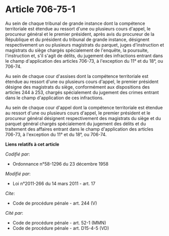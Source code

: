# Article 706-75-1

Au sein de chaque tribunal de grande instance dont la compétence territoriale est étendue au ressort d'une ou plusieurs cours
d'appel, le procureur général et le premier président, après avis du procureur de la République et du président du tribunal
de grande instance, désignent respectivement un ou plusieurs magistrats du parquet, juges d'instruction et magistrats du
siège chargés spécialement de l'enquête, la poursuite, l'instruction et, s'il s'agit de délits, du jugement des infractions
entrant dans le champ d'application des articles 706-73, à l'exception du 11° et du 18°, ou 706-74. 

Au sein de chaque cour d'assises dont la compétence territoriale est étendue au ressort d'une ou plusieurs cours d'appel, le
premier président désigne des magistrats du siège, conformément aux dispositions des articles 244 à 253, chargés spécialement
du jugement des crimes entrant dans le champ d'application de ces infractions. 

Au sein de chaque cour d'appel dont la compétence territoriale est étendue au ressort d'une ou plusieurs cours d'appel, le
premier président et le procureur général désignent respectivement des magistrats du siège et du parquet général chargés
spécialement du jugement des délits et du traitement des affaires entrant dans le champ d'application des articles 706-73, à
l'exception du 11° et du 18°, ou 706-74.

**Liens relatifs à cet article**

_Codifié par_:

  - Ordonnance n°58-1296 du 23 décembre 1958

_Modifié par_:

  - Loi n°2011-266 du 14 mars 2011 - art. 17

_Cite_:

  - Code de procédure pénale - art. 244 (V)

_Cité par_:

  - Code de procédure pénale - art. 52-1 (MMN)
  - Code de procédure pénale - art. D15-4-5 (VD)
